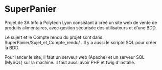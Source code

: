 # SuperPanier
Projet de 3A Info à Polytech Lyon consistant à créé un site web de vente de produits alimentaires, avec gestion sécurisée des utilisateurs et d'une BDD.

Le sujert et le Compte rendu du projet sont dans SuperPanier/Sujet_et_Compte_rendu/ .
Il y a aussi le scripte SQL pour créer la BDD.

Pour lancer le site, il faut un serveur web (Apache) et un serveur SQL (MySQL) sur la machine.
Il faut aussi avoir PHP et twig d'installé.